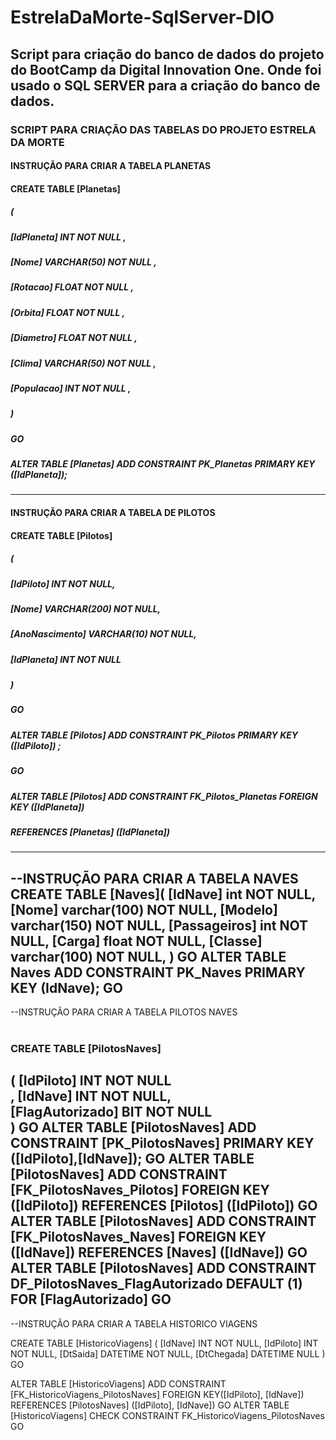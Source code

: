 # EstrelaDaMorte-SqlServer-DIO

## Script para criação do banco de dados do projeto do BootCamp da Digital Innovation One. Onde foi usado o SQL SERVER para a criação do banco de dados.

### SCRIPT PARA CRIAÇÃO DAS TABELAS DO PROJETO ESTRELA DA MORTE

#### INSTRUÇÃO PARA CRIAR A TABELA PLANETAS
#### CREATE TABLE [Planetas]<br>
##### (  
#####    [IdPlaneta] INT NOT NULL ,  
##### 	 [Nome] VARCHAR(50) NOT NULL ,  
##### 	 [Rotacao] FLOAT NOT NULL ,  
##### 	 [Orbita] FLOAT NOT NULL ,  
##### 	 [Diametro] FLOAT NOT NULL ,  
##### 	 [Clima] VARCHAR(50) NOT NULL ,  
##### 	 [Populacao] INT NOT NULL ,  
##### )  
##### GO  
##### ALTER TABLE [Planetas] ADD CONSTRAINT PK_Planetas PRIMARY KEY ([IdPlaneta]);
-----------------------------------------------------------------------------------------------------------------------------------
#### INSTRUÇÃO PARA CRIAR A TABELA DE PILOTOS
#### CREATE TABLE [Pilotos]
##### (
##### 	[IdPiloto] INT NOT NULL,
##### 	[Nome] VARCHAR(200) NOT NULL,
##### 	[AnoNascimento] VARCHAR(10) NOT NULL,
##### 	[IdPlaneta] INT NOT NULL
##### )
##### GO  
##### ALTER TABLE [Pilotos] ADD CONSTRAINT PK_Pilotos PRIMARY KEY ([IdPiloto]) ;  
##### GO
##### ALTER TABLE [Pilotos] ADD CONSTRAINT FK_Pilotos_Planetas FOREIGN KEY ([IdPlaneta])
##### REFERENCES [Planetas] ([IdPlaneta])
---------------------------------------------------------------------------------------------------------------------------------------
--INSTRUÇÃO PARA CRIAR A TABELA NAVES
CREATE TABLE [Naves](
	[IdNave] int NOT NULL,
	[Nome] varchar(100) NOT NULL,
	[Modelo] varchar(150) NOT NULL,
	[Passageiros] int NOT NULL,
	[Carga] float NOT NULL,
	[Classe] varchar(100) NOT NULL,
)
GO
ALTER TABLE Naves ADD CONSTRAINT PK_Naves PRIMARY KEY (IdNave);
GO
-------------------------------------------------------------------------------------------------------------------------------------------
--INSTRUÇÃO PARA CRIAR A TABELA PILOTOS NAVES<br><br>
### CREATE TABLE [PilotosNaves]
(
	[IdPiloto] INT NOT NULL <br>,
	[IdNave] INT NOT NULL,<br>
	[FlagAutorizado] BIT NOT NULL<br>
)
GO
ALTER TABLE [PilotosNaves] ADD CONSTRAINT [PK_PilotosNaves] PRIMARY KEY ([IdPiloto],[IdNave]);
GO
ALTER TABLE [PilotosNaves] ADD CONSTRAINT [FK_PilotosNaves_Pilotos] FOREIGN KEY ([IdPiloto])
REFERENCES [Pilotos] ([IdPiloto])
GO
ALTER TABLE [PilotosNaves] ADD CONSTRAINT [FK_PilotosNaves_Naves] FOREIGN KEY ([IdNave])
REFERENCES [Naves] ([IdNave])
GO
ALTER TABLE [PilotosNaves] ADD CONSTRAINT DF_PilotosNaves_FlagAutorizado DEFAULT (1) FOR [FlagAutorizado]
GO
--------------------------------------------------------------------------------------------------------------------------------------------
--INSTRUÇÃO PARA CRIAR A TABELA HISTORICO VIAGENS

CREATE TABLE [HistoricoViagens]
(
	[IdNave] INT NOT NULL,
	[IdPiloto] INT NOT NULL,
	[DtSaida] DATETIME NOT NULL,
	[DtChegada] DATETIME  NULL
)
GO

ALTER TABLE [HistoricoViagens] ADD CONSTRAINT [FK_HistoricoViagens_PilotosNaves] FOREIGN KEY([IdPiloto], [IdNave])
REFERENCES [PilotosNaves] ([IdPiloto], [IdNave])
GO
ALTER TABLE [HistoricoViagens] CHECK CONSTRAINT FK_HistoricoViagens_PilotosNaves
GO
